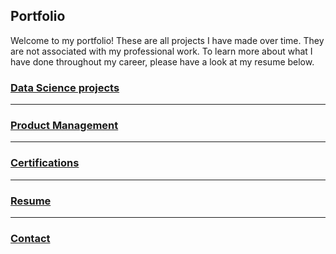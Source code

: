 ## Portfolio

Welcome to my portfolio!
These are all projects I have made over time. They are not associated with my professional work. To learn more about what I have done throughout my career, please have a look at my resume below. 

### [Data Science projects](DS_index.md)
---
### [Product Management](/PM/PM.md)
---
### [Certifications](/Certifications/certifications.md)
---
### [Resume](/Resume/CV_Sebastian_Andreasen.pdf)
---
### [Contact](Contact.md)